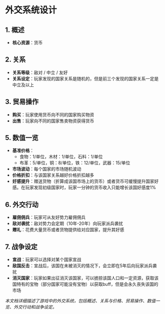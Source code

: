 # 外交系统设计

## 1. 概述
- **核心资源**：货币

## 2. 关系
- **关系等级**：敌对 / 中立 / 友好
- **关系设定**：玩家发现的国家关系是随机的，但是前三个发现的国家关系一定是中立及以上

## 3. 贸易操作
- **购买**：玩家使用货币向不同的国家购买物资
- **出售**：玩家向不同的国家售卖物资获得货币


## 5. 数值一览
- **基准价格**：
  - 食物：1/单位，木材：1/单位，石料：1/单位
  - 布革：5/单位，铜：8/单位，铁：12/单位，武器：15/单位
- **市场波动**：每个国家的市场随机波动
- **价格折扣**：与该国家关系越好价格折扣越多
- **好感提升**：赠送货物（折算成该国市场上的货币）或者货币可缓慢提升国家好感。在玩家发现初级国家时，玩家一分钟的货币收入只能增长该国好感度1%

## 6. 外交行动
- **雇佣佣兵**：玩家可从友好势力雇佣佣兵
- **敌对袭扰**：敌对势力会定期（10年-20年）向玩家派兵袭扰
- **赠礼**：花费大量货币或者货物提供给对应国家，提升其好感

## 7. 战争设定
- **宣战**：玩家可以选择对某个国家宣战
- **敌国反击**：宣战后，该国在未被消灭的情况下，会立即在5年后向玩家派兵袭扰
- **消灭国家**：玩家如果出征消灭该国家，可以掳掠该国人口和一定资源，获取该国特有的宝物（部分国家可能没有宝物）以获取buff，但是会永久丧失该国的市场

*本文档详细描述了游戏中的外交系统，包括概述、关系与价格、贸易操作、数值一览、外交行动和战争设定。*